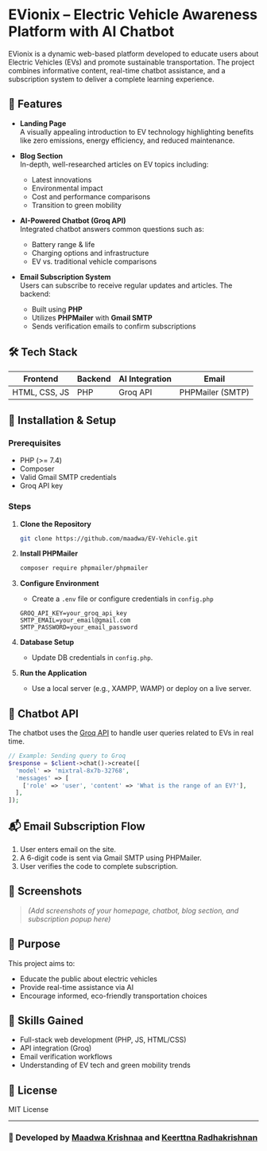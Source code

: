 # EVionix – Electric Vehicle Awareness Platform with AI Chatbot

EVionix is a dynamic web-based platform developed to educate users about Electric Vehicles (EVs) and promote sustainable transportation. The project combines informative content, real-time chatbot assistance, and a subscription system to deliver a complete learning experience.

## 🌱 Features

- **Landing Page**  
  A visually appealing introduction to EV technology highlighting benefits like zero emissions, energy efficiency, and reduced maintenance.

- **Blog Section**  
  In-depth, well-researched articles on EV topics including:
  - Latest innovations
  - Environmental impact
  - Cost and performance comparisons
  - Transition to green mobility

- **AI-Powered Chatbot (Groq API)**  
  Integrated chatbot answers common questions such as:
  - Battery range & life
  - Charging options and infrastructure
  - EV vs. traditional vehicle comparisons

- **Email Subscription System**  
  Users can subscribe to receive regular updates and articles. The backend:
  - Built using **PHP**
  - Utilizes **PHPMailer** with **Gmail SMTP**
  - Sends verification emails to confirm subscriptions

## 🛠️ Tech Stack

| Frontend         | Backend          | AI Integration | Email |
|------------------|------------------|----------------|-------|
| HTML, CSS, JS    | PHP              | Groq API       | PHPMailer (SMTP) |

## 🔧 Installation & Setup

### Prerequisites
- PHP (>= 7.4)
- Composer
- Valid Gmail SMTP credentials
- Groq API key

### Steps

1. **Clone the Repository**
   ```bash
   git clone https://github.com/maadwa/EV-Vehicle.git
   ```
   

2. **Install PHPMailer**

   ```bash
   composer require phpmailer/phpmailer
   ```

3. **Configure Environment**

   * Create a `.env` file or configure credentials in `config.php`

   ```env
   GROQ_API_KEY=your_groq_api_key
   SMTP_EMAIL=your_email@gmail.com
   SMTP_PASSWORD=your_email_password
   ```

4. **Database Setup**

   * Update DB credentials in `config.php`.

5. **Run the Application**

   * Use a local server (e.g., XAMPP, WAMP) or deploy on a live server.

## 🤖 Chatbot API

The chatbot uses the [Groq API](https://groq.com/) to handle user queries related to EVs in real time.

```php
// Example: Sending query to Groq
$response = $client->chat()->create([
  'model' => 'mixtral-8x7b-32768',
  'messages' => [
    ['role' => 'user', 'content' => 'What is the range of an EV?'],
  ],
]);
```

## 📬 Email Subscription Flow

1. User enters email on the site.
2. A 6-digit code is sent via Gmail SMTP using PHPMailer.
3. User verifies the code to complete subscription.

## 📸 Screenshots

> *(Add screenshots of your homepage, chatbot, blog section, and subscription popup here)*

## 🎯 Purpose

This project aims to:

* Educate the public about electric vehicles
* Provide real-time assistance via AI
* Encourage informed, eco-friendly transportation choices

## 🧠 Skills Gained

* Full-stack web development (PHP, JS, HTML/CSS)
* API integration (Groq)
* Email verification workflows
* Understanding of EV tech and green mobility trends

## 📄 License

MIT License

---

### 🚀 Developed by [Maadwa Krishnaa](https://github.com/maadwa) and [Keerttna Radhakrishnan](https://github.com/Keerttna)
